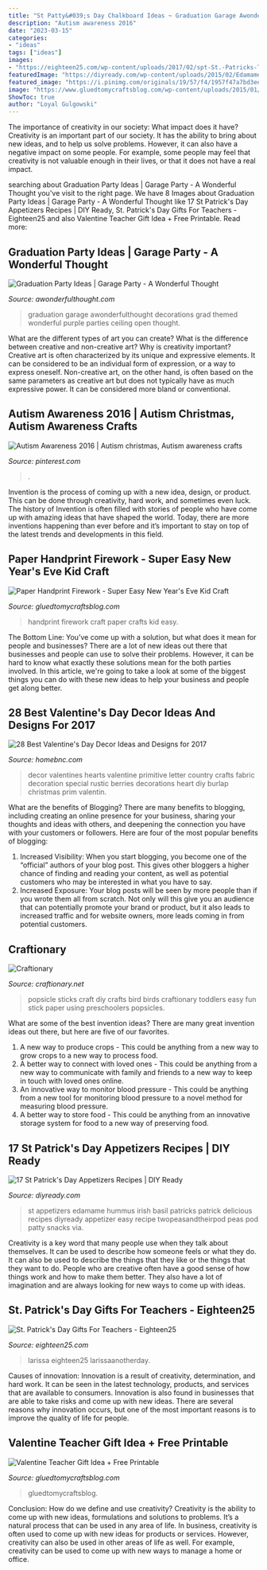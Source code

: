 ```yaml
---
title: "St Patty&#039;s Day Chalkboard Ideas ~ Graduation Garage Awonderfulthought Decorations Grad Themed Wonderful Purple Parties Ceiling Open Thought"
description: "Autism awareness 2016"
date: "2023-03-15"
categories:
- "ideas"
tags: ["ideas"]
images:
- "https://eighteen25.com/wp-content/uploads/2017/02/spt-St.-Patricks-Teacher-Appreciation.jpg"
featuredImage: "https://diyready.com/wp-content/uploads/2015/02/Edamame-Basil-Hummus-6.jpg"
featured_image: "https://i.pinimg.com/originals/19/57/f4/1957f47a7bd3eea1cd4975c69bac37ff.jpg"
image: "https://www.gluedtomycraftsblog.com/wp-content/uploads/2015/01/valentine_teacher_gift-2.jpg"
ShowToc: true
author: "Loyal Gulgowski"
---
```



The importance of creativity in our society: What impact does it have?
Creativity is an important part of our society. It has the ability to bring about new ideas, and to help us solve problems. However, it can also have a negative impact on some people. For example, some people may feel that creativity is not valuable enough in their lives, or that it does not have a real impact.

	

		
searching about Graduation Party Ideas | Garage Party - A Wonderful Thought you've visit to the right page. We have 8 Images about Graduation Party Ideas | Garage Party - A Wonderful Thought like 17 St Patrick&#039;s Day Appetizers Recipes | DIY Ready, St. Patrick&#039;s Day Gifts For Teachers - Eighteen25 and also Valentine Teacher Gift Idea + Free Printable. Read more:
		
    
## Graduation Party Ideas | Garage Party - A Wonderful Thought

<img loading=lazy src="https://i0.wp.com/awonderfulthought.com/wp-content/uploads/2019/06/Graduation-Party-Ideas-Garage-Party-awonderfulthought.com-13.jpg?fit=1500%2C1000&amp;ssl=1" onerror="this.onerror=null;this.src='https://tse1.mm.bing.net/th?id=OIP.1f4p2cfjC7__06eHJgsUcwHaE8&amp;pid=15.1';" alt="Graduation Party Ideas | Garage Party - A Wonderful Thought">

_Source: awonderfulthought.com_

>graduation garage awonderfulthought decorations grad themed wonderful purple parties ceiling open thought. 

	

What are the different types of art you can create? What is the difference between creative and non-creative art? Why is creativity important?
Creative art is often characterized by its unique and expressive elements. It can be considered to be an individual form of expression, or a way to express oneself. Non-creative art, on the other hand, is often based on the same parameters as creative art but does not typically have as much expressive power. It can be considered more bland or conventional.

    
## Autism Awareness 2016 | Autism Christmas, Autism Awareness Crafts

<img loading=lazy src="https://i.pinimg.com/originals/19/57/f4/1957f47a7bd3eea1cd4975c69bac37ff.jpg" onerror="this.onerror=null;this.src='https://tse1.mm.bing.net/th?id=OIP.tY-o6g90Z0l5GKvsJnwVFgHaNK&amp;pid=15.1';" alt="Autism Awareness 2016 | Autism christmas, Autism awareness crafts">

_Source: pinterest.com_

>. 

	

Invention is the process of coming up with a new idea, design, or product. This can be done through creativity, hard work, and sometimes even luck. The history of Invention is often filled with stories of people who have come up with amazing ideas that have shaped the world. Today, there are more inventions happening than ever before and it’s important to stay on top of the latest trends and developments in this field.

    
## Paper Handprint Firework - Super Easy New Year&#039;s Eve Kid Craft

<img loading=lazy src="https://i1.wp.com/www.gluedtomycraftsblog.com/wp-content/uploads/2017/12/paper-handprint-firework-kid-craft-1.jpg?fit=1000%2C667&amp;ssl=1" onerror="this.onerror=null;this.src='https://tse1.mm.bing.net/th?id=OIP.B0tdPi7sv_5VZnfxgCwgtAHaE8&amp;pid=15.1';" alt="Paper Handprint Firework - Super Easy New Year&#039;s Eve Kid Craft">

_Source: gluedtomycraftsblog.com_

>handprint firework craft paper crafts kid easy. 

	

The Bottom Line: You’ve come up with a solution, but what does it mean for people and businesses?
There are a lot of new ideas out there that businesses and people can use to solve their problems. However, it can be hard to know what exactly these solutions mean for the both parties involved. In this article, we're going to take a look at some of the biggest things you can do with these new ideas to help your business and people get along better.

    
## 28 Best Valentine&#039;s Day Decor Ideas And Designs For 2017

<img loading=lazy src="https://cdn.homebnc.com/homeimg/2017/01/22-valentines-day-decor-ideas-homebnc.jpg" onerror="this.onerror=null;this.src='https://tse1.mm.bing.net/th?id=OIP.ffXB1XK1fACOgSbPWVL71wHaFj&amp;pid=15.1';" alt="28 Best Valentine&#039;s Day Decor Ideas and Designs for 2017">

_Source: homebnc.com_

>decor valentines hearts valentine primitive letter country crafts fabric decoration special rustic berries decorations heart diy burlap christmas prim valentin. 

	

What are the benefits of Blogging?
There are many benefits to blogging, including creating an online presence for your business, sharing your thoughts and ideas with others, and deepening the connection you have with your customers or followers. Here are four of the most popular benefits of blogging: 
1. Increased Visibility: When you start blogging, you become one of the “official” authors of your blog post. This gives other bloggers a higher chance of finding and reading your content, as well as potential customers who may be interested in what you have to say. 
2. Increased Exposure: Your blog posts will be seen by more people than if you wrote them all from scratch. Not only will this give you an audience that can potentially promote your brand or product, but it also leads to increased traffic and for website owners, more leads coming in from potential customers. 

    
## Craftionary

<img loading=lazy src="http://www.craftionary.net/wp-content/uploads/2016/01/DIY-popsicle-sticks-birds.jpg" onerror="this.onerror=null;this.src='https://tse3.mm.bing.net/th?id=OIP.Vq6uXffdcfJ0JrkYyIjmQwHaKj&amp;pid=15.1';" alt="Craftionary">

_Source: craftionary.net_

>popsicle sticks craft diy crafts bird birds craftionary toddlers easy fun stick paper using preschoolers popsicles. 

	

What are some of the best invention ideas?
There are many great invention ideas out there, but here are five of our favorites. 
1. A new way to produce crops - This could be anything from a new way to grow crops to a new way to process food. 
2. A better way to connect with loved ones - This could be anything from a new way to communicate with family and friends to a new way to keep in touch with loved ones online. 
3. An innovative way to monitor blood pressure - This could be anything from a new tool for monitoring blood pressure to a novel method for measuring blood pressure. 
4. A better way to store food - This could be anything from an innovative storage system for food to a new way of preserving food. 

    
## 17 St Patrick&#039;s Day Appetizers Recipes | DIY Ready

<img loading=lazy src="https://diyready.com/wp-content/uploads/2015/02/Edamame-Basil-Hummus-6.jpg" onerror="this.onerror=null;this.src='https://tse1.mm.bing.net/th?id=OIP.hU8sVNppcVflYnZ3OlB9eAHaLH&amp;pid=15.1';" alt="17 St Patrick&#039;s Day Appetizers Recipes | DIY Ready">

_Source: diyready.com_

>st appetizers edamame hummus irish basil patricks patrick delicious recipes diyready appetizer easy recipe twopeasandtheirpod peas pod patty snacks via. 

	

Creativity is a key word that many people use when they talk about themselves. It can be used to describe how someone feels or what they do. It can also be used to describe the things that they like or the things that they want to do. People who are creative often have a good sense of how things work and how to make them better. They also have a lot of imagination and are always looking for new ways to come up with ideas.

    
## St. Patrick&#039;s Day Gifts For Teachers - Eighteen25

<img loading=lazy src="https://eighteen25.com/wp-content/uploads/2017/02/spt-St.-Patricks-Teacher-Appreciation.jpg" onerror="this.onerror=null;this.src='https://tse2.mm.bing.net/th?id=OIP.wRRDJfweZlynDdM81X1ZyAHaLG&amp;pid=15.1';" alt="St. Patrick&#039;s Day Gifts For Teachers - Eighteen25">

_Source: eighteen25.com_

>larissa eighteen25 larissaanotherday. 

	

Causes of innovation:
Innovation is a result of creativity, determination, and hard work. It can be seen in the latest technology, products, and services that are available to consumers. Innovation is also found in businesses that are able to take risks and come up with new ideas. There are several reasons why innovation occurs, but one of the most important reasons is to improve the quality of life for people.

    
## Valentine Teacher Gift Idea + Free Printable

<img loading=lazy src="https://www.gluedtomycraftsblog.com/wp-content/uploads/2015/01/valentine_teacher_gift-2.jpg" onerror="this.onerror=null;this.src='https://tse4.mm.bing.net/th?id=OIP.8LCt3Meciwbe8_00IQUGVgHaE8&amp;pid=15.1';" alt="Valentine Teacher Gift Idea + Free Printable">

_Source: gluedtomycraftsblog.com_

>gluedtomycraftsblog. 

	

Conclusion: How do we define and use creativity?
Creativity is the ability to come up with new ideas, formulations and solutions to problems. It’s a natural process that can be used in any area of life. In business, creativity is often used to come up with new ideas for products or services. However, creativity can also be used in other areas of life as well. For example, creativity can be used to come up with new ways to manage a home or office.

